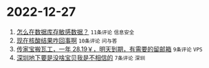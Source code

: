 # 2022-12-27

1. [怎么在数据库存敏感数据？](https://www.v2ex.com/t/904868) `11条评论` `信息安全`
1. [现在核酸结果咋回事啊](https://www.v2ex.com/t/904863) `10条评论` `问与答`
1. [传家宝搬瓦工，一年 28.19￥，明天到期，有需要的留邮箱](https://www.v2ex.com/t/904867) `9条评论` `VPS`
1. [深圳地下要是没啥宝贝我是不相信的](https://www.v2ex.com/t/904869) `7条评论` `深圳`
